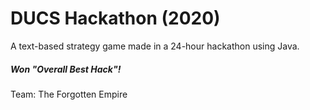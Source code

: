 # DUCS Hackathon (2020)
A text-based strategy game made in a 24-hour hackathon using Java.
##### Won "Overall Best Hack"!
Team: The Forgotten Empire
